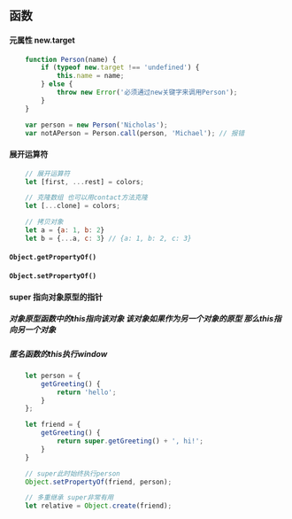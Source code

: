 ## 函数
#### 元属性 new.target
```javascript
    function Person(name) {
        if (typeof new.target !== 'undefined') {
            this.name = name;
        } else {
            throw new Error('必须通过new关键字来调用Person');
        }
    }

    var person = new Person('Nicholas');
    var notAPerson = Person.call(person, 'Michael'); // 报错
```
#### 展开运算符
```javascript
    // 展开运算符
    let [first, ...rest] = colors;

    // 克隆数组 也可以用contact方法克隆
    let [...clone] = colors;

    // 拷贝对象
    let a = {a: 1, b: 2}
    let b = {...a, c: 3} // {a: 1, b: 2, c: 3}
```
#### __`Object.getPropertyOf()`__
#### __`Object.setPropertyOf()`__
#### super 指向对象原型的指针
##### 对象原型函数中的this指向该对象 该对象如果作为另一个对象的原型 那么this指向另一个对象
##### 匿名函数的this执行window
```javascript
    let person = {
        getGreeting() {
            return 'hello';
        }
    };

    let friend = {
        getGreeting() {
            return super.getGreeting() + ', hi!';
        }
    }

    // super此时始终执行person
    Object.setPropertyOf(friend, person);

    // 多重继承 super非常有用
    let relative = Object.create(friend);
```